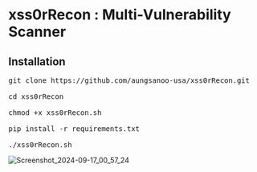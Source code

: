 <h1>xss0rRecon : Multi-Vulnerability Scanner</h1>


Installation
-------------

<pre>git clone https://github.com/aungsanoo-usa/xss0rRecon.git

cd xss0rRecon

chmod +x xss0rRecon.sh

pip install -r requirements.txt

./xss0rRecon.sh </pre>


![Screenshot_2024-09-17_00_57_24](https://github.com/user-attachments/assets/4b9323a6-14cd-4a13-983c-7d56f4bd7c3a)
